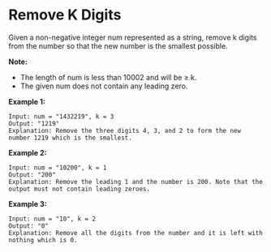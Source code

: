 # Remove K Digits

Given a non-negative integer num represented as a string, remove k digits from the number so that the new number is the smallest possible.

**Note:**

- The length of num is less than 10002 and will be ≥ k.
- The given num does not contain any leading zero.

**Example 1:**

```pseudo
Input: num = "1432219", k = 3
Output: "1219"
Explanation: Remove the three digits 4, 3, and 2 to form the new number 1219 which is the smallest.
```

**Example 2:**

```pseudo
Input: num = "10200", k = 1
Output: "200"
Explanation: Remove the leading 1 and the number is 200. Note that the output must not contain leading zeroes.
```

**Example 3:**

```pseudo
Input: num = "10", k = 2
Output: "0"
Explanation: Remove all the digits from the number and it is left with nothing which is 0.
```
